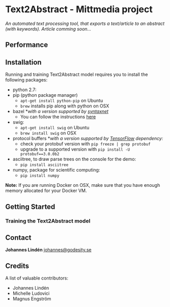 # Text2Abstract - Mittmedia project

*An automated text processing tool, that exports a text/article to an abstract (with keywords). Article comming soon...*

## Performance

## Installation

Running and training Text2Abstract model requires you to install the following packages:

*   python 2.7:
*   pip (python package manager)
    * `apt-get install python-pip` on Ubuntu
    * `brew` installs pip along with python on OSX
*   bazel **with a version supported by [syntaxnet](https://github.com/tensorflow/models/tree/master/syntaxnet)*
    *   You can follow the instructions [here](http://bazel.io/docs/install.html)
*   swig:
    *   `apt-get install swig` on Ubuntu
    *   `brew install swig` on OSX
*   protocol buffers **with a version supported by [TensorFlow](https://www.tensorflow.org/) dependency:*
    *   check your protobuf version with `pip freeze | grep protobuf`
    *   upgrade to a supported version with `pip install -U protobuf==3.0.0b2`
*   asciitree, to draw parse trees on the console for the demo:
    *   `pip install asciitree`
*   numpy, package for scientific computing:
    *   `pip install numpy`

**Note:** If you are running Docker on OSX, make sure that you have enough
memory allocated for your Docker VM.

## Getting Started

### Training the Text2Abstract model

## Contact
**Johannes Lindén** [johannes@godesity.se](mailto:johannes@godesity.se)
## Credits

A list of valuable contributors:

*   Johannes Lindén
*   Michelle Ludovici
*   Magnus Engström